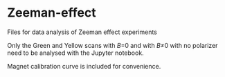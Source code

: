 # Zeeman-effect
Files for data analysis of Zeeman effect experiments

Only the Green and Yellow scans with <i>B</i>=0 and with <i>B</i>&ne;0 with no polarizer need to be analysed with the Jupyter notebook.

Magnet calibration curve is included for convenience.
